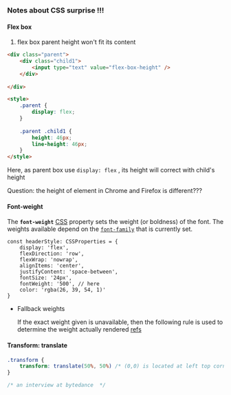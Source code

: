 ### Notes about CSS surprise !!!




#### Flex box
1. flex box parent height won't fit its content

```html
<div class="parent">
    <div class="child1">
        <input type="text" value="flex-box-height" />
    </div>
    
</div>

<style>
    .parent {
        display: flex;
    }
    
    .parent .child1 {
        height: 46px;
        line-height: 46px;
    }
</style>


```

Here, as parent box use `display: flex` , its height will correct with child's height



Question: the height of element in Chrome and Firefox is different???





#### Font-weight

The **`font-weight`** [CSS](https://developer.mozilla.org/en-US/docs/Web/CSS) property sets the weight (or boldness) of the font. The weights available depend on the [`font-family`](https://developer.mozilla.org/en-US/docs/Web/CSS/font-family) that is currently set.

```ty
const headerStyle: CSSProperties = {
    display: 'flex',
    flexDirection: 'row',
    flexWrap: 'nowrap',
    alignItems: 'center',
    justifyContent: 'space-between',
    fontSize: '24px',
    fontWeight: '500', // here 
    color: 'rgba(26, 39, 54, 1)'
}

```

- Fallback weights

  If the exact weight given is unavailable, then the following rule is used to determine the weight actually rendered [refs](https://developer.mozilla.org/en-US/docs/Web/CSS/font-weight)



#### Transform: translate

```css
.transform {
    transform: translate(50%, 50%) /* (0,0) is located at left top corner of box, 50% means half of box to right, half of box to bottom */
}

/* an interview at bytedance  */

```



